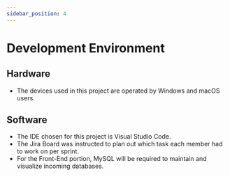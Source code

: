 ```yaml
---
sidebar_position: 4
---
```


# Development Environment

## Hardware
* The devices used in this project are operated by Windows and macOS users.

## Software
* The IDE chosen for this project is Visual Studio Code.
* The Jira Board was instructed to plan out which task each member had to work on per sprint.
* For the Front-End portion, MySQL will be required to maintain and visualize incoming databases.